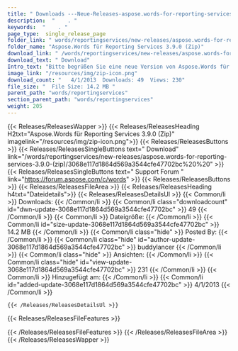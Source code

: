 ```yaml
---
title: " Downloads ---Neue-Releases-aspose.words-for-reporting-services-3.9.0-(zip) . "
description:  "    . " 
keywords:  "    . " 
page_type:  single_release_page
folder_link: " words/reportingservices/new-releases/aspose.words-for-reporting-services-3.9.0-(zip)/"
folder_name: "Aspose.Words für Reporting Services 3.9.0 (Zip)"
download_link: " /words/reportingservices/new-releases/aspose.words-for-reporting-services-3.9.0-(zip)/3068e117d1864d569a3544cfe47702bc"
download_text: " Download"
Intro_text: "Bitte begrüßen Sie eine neue Version von Aspose.Words für Reporting Services. Diese Freigabe ..."
image_link: "/resources/img/zip-icon.png"
download_count: "   4/1/2013  Downloads: 49  Views: 230"
file_size: "  File Size: 14.2 MB "
parent_path: "words/reportingservices"
section_parent_path: "words/reportingservices"
weight: 205
---
```


{{< Releases/ReleasesWapper >}}
  {{< Releases/ReleasesHeading H2txt="Aspose.Words für Reporting Services 3.9.0 (Zip)" imagelink="/resources/img/zip-icon.png">}}
  {{< Releases/ReleasesButtons >}}
    {{< Releases/ReleasesSingleButtons text=" Download" link="/words/reportingservices/new-releases/aspose.words-for-reporting-services-3.9.0-(zip)/3068e117d1864d569a3544cfe47702bc%20%20" >}}
    {{< Releases/ReleasesSingleButtons text=" Support Forum " link="https://forum.aspose.com/c/words" >}}
  {{< Releases/ReleasesButtons >}}
  {{< Releases/ReleasesFileArea >}}
    {{< Releases/ReleasesHeading h4txt="Dateidetails">}}
    {{< Releases/ReleasesDetailsUl >}}
            {{< Common/li >}} Downloads: {{< /Common/li >}}
      {{< Common/li class="downloadcount" id="dwn-update-3068e117d1864d569a3544cfe47702bc" >}} 49 {{< /Common/li >}}
      {{< Common/li >}} Dateigröße: {{< /Common/li >}}
      {{< Common/li id="size-update-3068e117d1864d569a3544cfe47702bc" >}} 14.2 MB {{< /Common/li >}} 
      {{< Common/li  class="hide" >}} Posted By: {{< /Common/li >}} 
      {{< Common/li class="hide" id="author-update-3068e117d1864d569a3544cfe47702bc" >}} buddylancer {{< /Common/li >}}
      {{< Common/li class="hide" >}} Ansichten: {{< /Common/li >}}
      {{< Common/li class="hide" id="view-update-3068e117d1864d569a3544cfe47702bc" >}} 231 {{< /Common/li >}}
      {{< Common/li >}} Hinzugefügt am: {{< /Common/li >}}
      {{< Common/li id="added-update-3068e117d1864d569a3544cfe47702bc" >}} 4/1/2013 {{< /Common/li >}} 

    {{< /Releases/ReleasesDetailsUl >}}

  {{< Releases/ReleasesFileFeatures >}}
      
  {{< /Releases/ReleasesFileFeatures >}}
 {{< /Releases/ReleasesFileArea >}}
{{< /Releases/ReleasesWapper >}}



